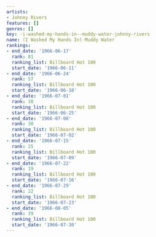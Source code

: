 ```yaml
---
artists:
- Johnny Rivers
features: []
genres: []
key: -i-washed-my-hands-in--muddy-water-johnny-rivers
name: (I Washed My Hands In) Muddy Water
rankings:
- end_date: '1966-06-17'
  rank: 81
  ranking_list: Billboard Hot 100
  start_date: '1966-06-11'
- end_date: '1966-06-24'
  rank: 57
  ranking_list: Billboard Hot 100
  start_date: '1966-06-18'
- end_date: '1966-07-01'
  rank: 38
  ranking_list: Billboard Hot 100
  start_date: '1966-06-25'
- end_date: '1966-07-08'
  rank: 30
  ranking_list: Billboard Hot 100
  start_date: '1966-07-02'
- end_date: '1966-07-15'
  rank: 25
  ranking_list: Billboard Hot 100
  start_date: '1966-07-09'
- end_date: '1966-07-22'
  rank: 19
  ranking_list: Billboard Hot 100
  start_date: '1966-07-16'
- end_date: '1966-07-29'
  rank: 22
  ranking_list: Billboard Hot 100
  start_date: '1966-07-23'
- end_date: '1966-08-05'
  rank: 39
  ranking_list: Billboard Hot 100
  start_date: '1966-07-30'
---
```


